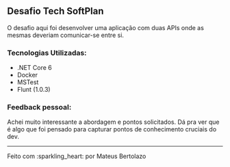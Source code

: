 <h2>Desafio Tech SoftPlan</h2>

<p>O desafio aqui foi desenvolver uma aplicação com duas APIs onde as mesmas deveriam comunicar-se entre si.</p>

<h3>Tecnologias Utilizadas:</h3>
<ul>
  <li>.NET Core 6</li>
  <li>Docker</li>
  <li>MSTest</li>
  <li>Flunt (1.0.3)</li>
</ul>

<h3>Feedback pessoal:</h3>

<p>Achei muito interessante a abordagem e pontos solicitados. Dá pra ver que é algo que foi pensado para capturar pontos de conhecimento cruciais do dev.</p>

<hr>

<p>Feito com :sparkling_heart: por Mateus Bertolazo</p>
